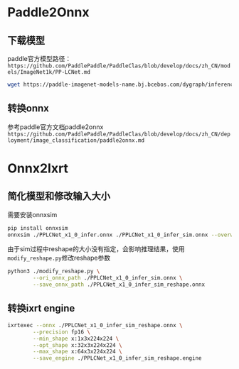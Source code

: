 # Paddle2Onnx
## 下载模型

paddle官方模型路径：`https://github.com/PaddlePaddle/PaddleClas/blob/develop/docs/zh_CN/models/ImageNet1k/PP-LCNet.md`
```bash
wget https://paddle-imagenet-models-name.bj.bcebos.com/dygraph/inference/PPLCNet_x1_0_infer.tar
```

## 转换onnx

参考paddle官方文档paddle2onnx `https://github.com/PaddlePaddle/PaddleClas/blob/develop/docs/zh_CN/deployment/image_classification/paddle2onnx.md`

# Onnx2Ixrt

## 简化模型和修改输入大小

需要安装onnxsim
```bash
pip install onnxsim
onnxsim ./PPLCNet_x1_0_infer.onnx ./PPLCNet_x1_0_infer_sim.onnx --overwrite-input-shape "x:-1,3,224,224"
```

由于sim过程中reshape的大小没有指定，会影响推理结果，使用`modify_reshape.py`修改reshape参数
```bash
python3 ./modify_reshape.py \
        --ori_onnx_path ./PPLCNet_x1_0_infer_sim.onnx \
        --save_onnx_path ./PPLCNet_x1_0_infer_sim_reshape.onnx
```

## 转换ixrt engine
```bash
ixrtexec --onnx ./PPLCNet_x1_0_infer_sim_reshape.onnx \
        --precision fp16 \
        --min_shape x:1x3x224x224 \
        --opt_shape x:32x3x224x224 \
        --max_shape x:64x3x224x224 \
        --save_engine ./PPLCNet_x1_0_infer_sim_reshape.engine 
```